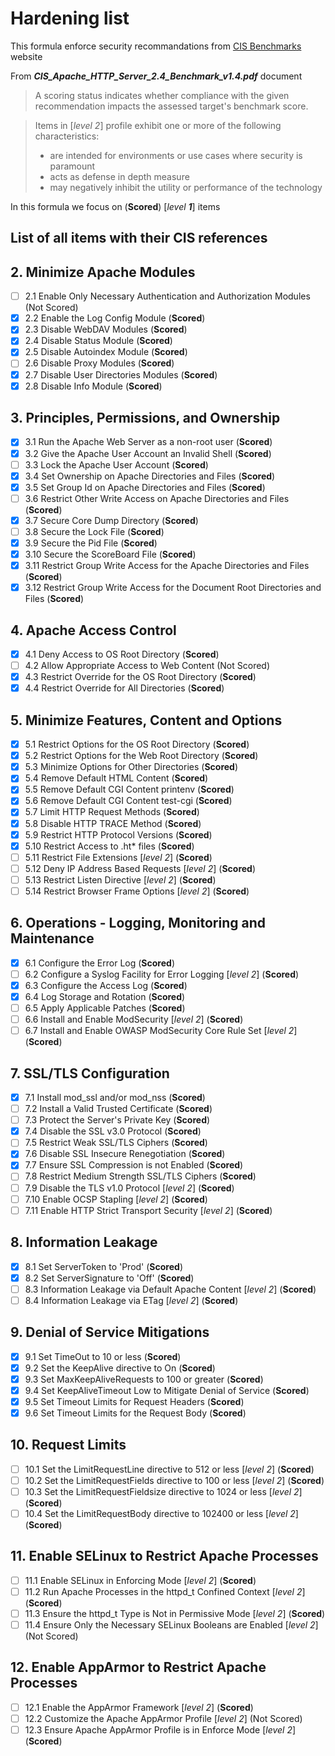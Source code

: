 # Hardening list

This formula enforce security recommandations from [CIS Benchmarks](https://www.cisecurity.org/cis-benchmarks/) website

From ***CIS_Apache_HTTP_Server_2.4_Benchmark_v1.4.pdf*** document

> A scoring status indicates whether compliance with the given recommendation impacts the assessed target's benchmark score.

> Items in [*level 2*] profile exhibit one or more of the following characteristics:
> - are intended for environments or use cases where security is paramount
> - acts as defense in depth measure
> - may negatively inhibit the utility or performance of the technology

In this formula we focus on (**Scored**) [*level* ***1***] items

## List of all items with their CIS references

## 2. Minimize Apache Modules
- [ ] 2.1 Enable Only Necessary Authentication and Authorization Modules (Not Scored)
- [X] 2.2 Enable the Log Config Module (**Scored**)
- [X] 2.3 Disable WebDAV Modules (**Scored**)
- [X] 2.4 Disable Status Module (**Scored**)
- [X] 2.5 Disable Autoindex Module (**Scored**)
- [ ] 2.6 Disable Proxy Modules (**Scored**)
- [X] 2.7 Disable User Directories Modules (**Scored**)
- [X] 2.8 Disable Info Module (**Scored**)
## 3. Principles, Permissions, and Ownership
- [X] 3.1 Run the Apache Web Server as a non-root user (**Scored**)
- [X] 3.2 Give the Apache User Account an Invalid Shell (**Scored**)
- [ ] 3.3 Lock the Apache User Account (**Scored**)
- [X] 3.4 Set Ownership on Apache Directories and Files (**Scored**)
- [X] 3.5 Set Group Id on Apache Directories and Files (**Scored**)
- [ ] 3.6 Restrict Other Write Access on Apache Directories and Files (**Scored**)
- [X] 3.7 Secure Core Dump Directory (**Scored**)
- [ ] 3.8 Secure the Lock File (**Scored**)
- [X] 3.9 Secure the Pid File (**Scored**)
- [X] 3.10 Secure the ScoreBoard File (**Scored**)
- [X] 3.11 Restrict Group Write Access for the Apache Directories and Files (**Scored**)
- [X] 3.12 Restrict Group Write Access for the Document Root Directories and Files (**Scored**)
## 4. Apache Access Control
- [X] 4.1 Deny Access to OS Root Directory (**Scored**)
- [ ] 4.2 Allow Appropriate Access to Web Content (Not Scored)
- [X] 4.3 Restrict Override for the OS Root Directory (**Scored**)
- [X] 4.4 Restrict Override for All Directories (**Scored**)
## 5. Minimize Features, Content and Options
- [X] 5.1 Restrict Options for the OS Root Directory (**Scored**)
- [X] 5.2 Restrict Options for the Web Root Directory (**Scored**)
- [X] 5.3 Minimize Options for Other Directories (**Scored**)
- [X] 5.4 Remove Default HTML Content (**Scored**)
- [X] 5.5 Remove Default CGI Content printenv (**Scored**)
- [X] 5.6 Remove Default CGI Content test-cgi (**Scored**)
- [X] 5.7 Limit HTTP Request Methods (**Scored**)
- [X] 5.8 Disable HTTP TRACE Method (**Scored**)
- [X] 5.9 Restrict HTTP Protocol Versions (**Scored**)
- [X] 5.10 Restrict Access to .ht* files (**Scored**)
- [ ] 5.11 Restrict File Extensions [*level 2*] (**Scored**)
- [ ] 5.12 Deny IP Address Based Requests [*level 2*] (**Scored**)
- [ ] 5.13 Restrict Listen Directive [*level 2*] (**Scored**)
- [ ] 5.14 Restrict Browser Frame Options [*level 2*] (**Scored**)
## 6. Operations - Logging, Monitoring and Maintenance
- [X] 6.1 Configure the Error Log (**Scored**)
- [ ] 6.2 Configure a Syslog Facility for Error Logging [*level 2*] (**Scored**)
- [X] 6.3 Configure the Access Log (**Scored**)
- [X] 6.4 Log Storage and Rotation (**Scored**)
- [ ] 6.5 Apply Applicable Patches (**Scored**)
- [ ] 6.6 Install and Enable ModSecurity [*level 2*] (**Scored**)
- [ ] 6.7 Install and Enable OWASP ModSecurity Core Rule Set [*level 2*] (**Scored**)
## 7. SSL/TLS Configuration
- [X] 7.1 Install mod_ssl and/or mod_nss (**Scored**)
- [ ] 7.2 Install a Valid Trusted Certificate (**Scored**)
- [ ] 7.3 Protect the Server's Private Key (**Scored**)
- [X] 7.4 Disable the SSL v3.0 Protocol (**Scored**)
- [ ] 7.5 Restrict Weak SSL/TLS Ciphers (**Scored**)
- [X] 7.6 Disable SSL Insecure Renegotiation (**Scored**)
- [X] 7.7 Ensure SSL Compression is not Enabled (**Scored**)
- [ ] 7.8 Restrict Medium Strength SSL/TLS Ciphers (**Scored**)
- [ ] 7.9 Disable the TLS v1.0 Protocol [*level 2*] (**Scored**)
- [ ] 7.10 Enable OCSP Stapling [*level 2*] (**Scored**)
- [ ] 7.11 Enable HTTP Strict Transport Security [*level 2*] (**Scored**)
## 8. Information Leakage
- [X] 8.1 Set ServerToken to 'Prod' (**Scored**)
- [X] 8.2 Set ServerSignature to 'Off' (**Scored**)
- [ ] 8.3 Information Leakage via Default Apache Content [*level 2*] (**Scored**)
- [ ] 8.4 Information Leakage via ETag [*level 2*] (**Scored**)
## 9. Denial of Service Mitigations
- [X] 9.1 Set TimeOut to 10 or less (**Scored**)
- [X] 9.2 Set the KeepAlive directive to On (**Scored**)
- [X] 9.3 Set MaxKeepAliveRequests to 100 or greater (**Scored**)
- [X] 9.4 Set KeepAliveTimeout Low to Mitigate Denial of Service (**Scored**)
- [X] 9.5 Set Timeout Limits for Request Headers (**Scored**)
- [X] 9.6 Set Timeout Limits for the Request Body (**Scored**)
## 10. Request Limits
- [ ] 10.1 Set the LimitRequestLine directive to 512 or less [*level 2*] (**Scored**)
- [ ] 10.2 Set the LimitRequestFields directive to 100 or less [*level 2*] (**Scored**)
- [ ] 10.3 Set the LimitRequestFieldsize directive to 1024 or less [*level 2*] (**Scored**)
- [ ] 10.4 Set the LimitRequestBody directive to 102400 or less [*level 2*] (**Scored**)
## 11. Enable SELinux to Restrict Apache Processes
- [ ] 11.1 Enable SELinux in Enforcing Mode [*level 2*] (**Scored**)
- [ ] 11.2 Run Apache Processes in the httpd_t Confined Context [*level 2*] (**Scored**)
- [ ] 11.3 Ensure the httpd_t Type is Not in Permissive Mode [*level 2*] (**Scored**)
- [ ] 11.4 Ensure Only the Necessary SELinux Booleans are Enabled [*level 2*] (Not Scored)
## 12. Enable AppArmor to Restrict Apache Processes
- [ ] 12.1 Enable the AppArmor Framework [*level 2*] (**Scored**)
- [ ] 12.2 Customize the Apache AppArmor Profile [*level 2*] (Not Scored)
- [ ] 12.3 Ensure Apache AppArmor Profile is in Enforce Mode [*level 2*] (**Scored**)
